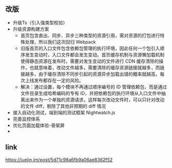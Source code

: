 ## 改版
- 升级Ts（引入强类型校验）
- 升级资源构建方案 
    - 首页包含直出、同步、异步三种类型的资源引用，需对资源的打包进行特殊处理，所以我们这次回归 Webpack
    - 旧版首页的入口文件包含依赖包管理的执行环境，因此任何一个包引入顺序发生变动时，入口文件都会发生变动。首页缓存机制与资源懒加载机制使得静态资源在发布时，需要对发生变动的文件进行 CDN 缓存清除的操作，也就意味着，改动文件越多，需要清除的缓存资源链接就越多，而链接越多，由于缓存清除不同步引起的资源异步加载出错的概率就越高，每次上线发布都存在一定的风险。
    - 解决：通过设置，每个模块不再通过顺序编号的 ID 管理依赖包，而是通过文件目录生成哈希编码的专有 ID，并把依赖包的执行环境从入口文件中抽离出来作为一个单独的资源请求，这样每次改动文件时，可以只针对改动的文件 diff，剔除了其他非预期的 diff 情况
- 接入自动化测试，端到端的测试框架 Nightwatch.js
- 完善监控体系
- 优化页面加载体验-骨架屏
- 


## link
https://juejin.im/post/5d71c98a6fb9a06ae8362f52